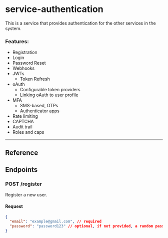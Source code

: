 # service-authentication

This is a service that provides authentication for the other services in the system.

### Features:

- Registration
- Login
- Password Reset
- Webhooks
- JWTs
  - Token Refresh
- oAuth
  - Configurable token providers
  - Linking oAuth to user profile
- MFA
  - SMS-based, OTPs
  - Authenticator apps
- Rate limiting
- CAPTCHA
- Audit trail
- Roles and caps

---

## Reference

## Endpoints

### POST /register

Register a new user.

#### Request

```json
{
  "email": "example@gmail.com", // required
  "password": "password123" // optional, if not provided, a random password will be generated
}
```

